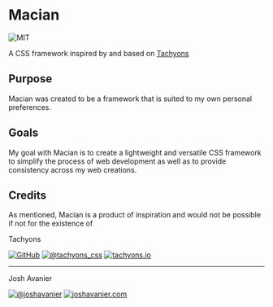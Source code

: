 # Macian

![MIT](https://joshavanier.github.io/badges/mit.svg)

A CSS framework inspired by and based on [Tachyons](https://tachyons.io/)

## Purpose

Macian was created to be a framework that is suited to my own personal preferences.

## Goals

My goal with Macian is to create a lightweight and versatile CSS framework to simplify the process of web development as well as to provide consistency across my web creations.

## Credits

As mentioned, Macian is a product of inspiration and would not be possible if not for the existence of

Tachyons

[![GitHub](https://joshavanier.github.io/badges/github.svg)](https://github.com/tachyons-css/tachyons/) [![@tachyons_css](https://joshavanier.github.io/badges/twitter.svg)](https://twitter.com/tachyons_css) [![tachyons.io](https://joshavanier.github.io/badges/website.svg)](https://tachyons.io)

--------------------------------------------------------------------------------

Josh Avanier

[![@joshavanier](https://joshavanier.github.io/badges/twitter.svg)](https://twitter.com/joshavanier) [![joshavanier.com](https://joshavanier.github.io/badges/website.svg)](https://joshavanier.com)
